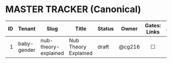 # MASTER TRACKER (Canonical)
| ID | Tenant | Slug | Title | Status | Owner | Gates: Links | A11y | Perf | Citations | Parity | Moderation | Last Updated |
|---:|--------|------|-------|--------|-------|:------------:|:----:|:----:|:---------:|:------:|:----------:|:------------:|
| 1  | baby-gender | nub-theory-explained | Nub Theory Explained | draft | @cg216 | ☐ | ☐ | ☐ | ☐ | ☐ | ☐ | 2025-10-08 |
